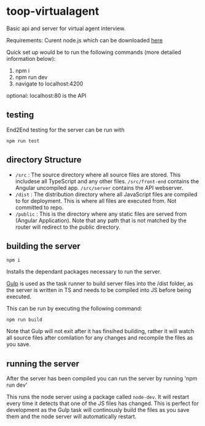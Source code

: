 # toop-virtualagent

Basic api and server for virtual agent interview. 

Requirements: Curent node.js which can be downloaded [here](https://nodejs.org/en/download/current/)

Quick set up would be to run the following commands (more detailed information below):
1. npm i 
2. npm run dev
3. navigate to localhost:4200

optional: localhost:80 is the API

## testing

End2End testing for the server can be run with
```
npm run test
```

## directory Structure
  - `/src` : The source directory where all source files are stored. This includese all TypeScript and any other files. `/src/front-end` contains the Angular uncompiled app. `/src/server` contains the API webserver. 
  - `/dist` : The distribution directory where all JavaScript files are compiled to for deployment. This is where all files are executed from. Not committed to repo.
  - `/public` : This is the directory where any static files are served from (Angular Application). Note that any path that is not matched by the router will redirect to the public directory.

## building the server

``` 
npm i
```

Installs the dependant packages necessary to run the server. 

[Gulp](https://www.npmjs.com/package/gulp) is used as the task runner to build server files into the /dist folder, as the server is written in TS and needs to be compiled into JS before being executed. 

This can be run by executing the following command:
```
npm run build
```

Note that Gulp will not exit after it has finsihed building, rather it will watch all source files after comilation for any changes and recompile the files as you save.

## running the server
After the server has been compiled you can run the server by running 'npm run dev'

This runs the node server using a package called `node-dev`. It will restart every time it detects that one of the JS files has changed.
This is perfect for development as the Gulp task will continously build the files as you save them and the node server will automatically restart.